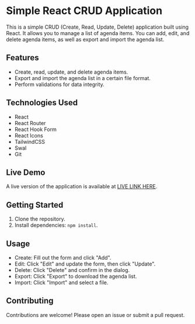 # Simple React CRUD Application

This is a simple CRUD (Create, Read, Update, Delete) application built using React. It allows you to manage a list of agenda items. You can add, edit, and delete agenda items, as well as export and import the agenda list.

## Features

- Create, read, update, and delete agenda items.
- Export and import the agenda list in a certain file format.
- Perform validations for data integrity.

## Technologies Used

- React
- React Router
- React Hook Form
- React Icons
- TailwindCSS
- Swal
- Git

## Live Demo

A live version of the application is available at [LIVE LINK HERE](https://react-crud-operation-1.netlify.app/).

## Getting Started

1. Clone the repository.
2. Install dependencies: `npm install`.

## Usage

- Create: Fill out the form and click "Add".
- Edit: Click "Edit" and update the form, then click "Update".
- Delete: Click "Delete" and confirm in the dialog.
- Export: Click "Export" to download the agenda list.
- Import: Click "Import" and select a file.

## Contributing

Contributions are welcome! Please open an issue or submit a pull request.

